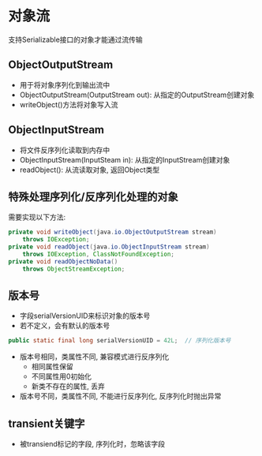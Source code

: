 # 对象流

支持Serializable接口的对象才能通过流传输

## ObjectOutputStream

- 用于将对象序列化到输出流中
- ObjectOutputStream(OutputStream out): 从指定的OutputStream创建对象
- writeObject()方法将对象写入流

## ObjectInputStream

- 将文件反序列化读取到内存中
- ObjectInputStream(InputSteam in): 从指定的InputStream创建对象
- readObject(): 从流读取对象, 返回Object类型

## 特殊处理序列化/反序列化处理的对象

需要实现以下方法:

```java
private void writeObject(java.io.ObjectOutputStream stream) 
    throws IOException;
private void readObject(java.io.ObjectInputStream stream)
    throws IOException, ClassNotFoundException;
private void readObjectNoData()
    throws ObjectStreamException;
```

## 版本号

- 字段serialVersionUID来标识对象的版本号
- 若不定义，会有默认的版本号

```java
public static final long serialVersionUID = 42L;  // 序列化版本号
```

- 版本号相同，类属性不同, 兼容模式进行反序列化
  - 相同属性保留
  - 不同属性用0初始化
  - 新类不存在的属性, 丢弃
- 版本号不同，类属性不同, 不能进行反序列化, 反序列化时抛出异常

## transient关键字

- 被transiend标记的字段, 序列化时，忽略该字段

